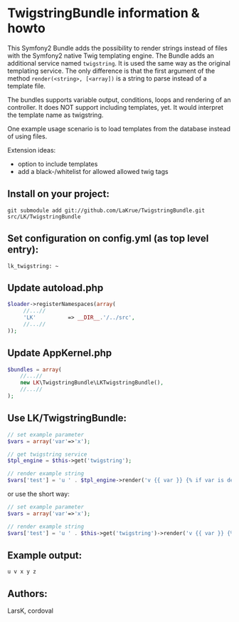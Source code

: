 TwigstringBundle information & howto
====================================

This Symfony2 Bundle adds the possibility to render strings instead of files with the Symfony2 native Twig templating engine.
The Bundle adds an additional service named `twigstring`. It is used the same way as the original templating service.
The only difference is that the first argument of the method `render(<string>, [<array])` is a string to parse instead of a template file.

The bundles supports variable output, conditions, loops and rendering of an controller. It does NOT support including templates, yet. It would interpret the template name as twigstring.

One example usage scenario is to load templates from the database instead of using files.

Extension ideas:

* option to include templates
* add a black-/whitelist for allowed allowed twig tags

Install on your project:
------------------------

    git submodule add git://github.com/LaKrue/TwigstringBundle.git src/LK/TwigstringBundle

Set configuration on config.yml (as top level entry):
-----------------------------------------------------

    lk_twigstring: ~

Update autoload.php
-------------------

``` php
$loader->registerNamespaces(array(
     //...//
     'LK'          => __DIR__.'/../src',
     //...//
));
````

Update AppKernel.php
--------------------

``` php
$bundles = array(
    //...//
    new LK\TwigstringBundle\LKTwigstringBundle(),
    //...//
);
```

Use LK/TwigstringBundle:
------------------------

``` php
// set example parameter
$vars = array('var'=>'x');

// get twigstring service
$tpl_engine = $this->get('twigstring');

// render example string
$vars['test'] = 'u ' . $tpl_engine->render('v {{ var }} {% if var is defined %} y {% endif %} z{% for i in 1..5 %} {{ i }}{% endfor %}', $vars);
```

or use the short way:

``` php
// set example parameter
$vars = array('var'=>'x');

// render example string
$vars['test'] = 'u ' . $this->get('twigstring')->render('v {{ var }} {% if var is defined %} y {% endif %} z{% for i in 1..5 %} {{ i }}{% endfor %}', $vars);
```

Example output:
---------------

    u v x y z


Authors:
--------
LarsK, cordoval